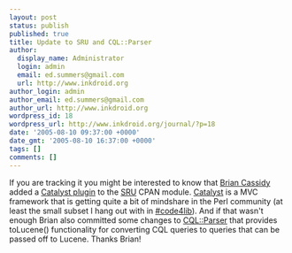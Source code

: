 ```yaml
---
layout: post
status: publish
published: true
title: Update to SRU and CQL::Parser
author:
  display_name: Administrator
  login: admin
  email: ed.summers@gmail.com
  url: http://www.inkdroid.org
author_login: admin
author_email: ed.summers@gmail.com
author_url: http://www.inkdroid.org
wordpress_id: 18
wordpress_url: http://www.inkdroid.org/journal/?p=18
date: '2005-08-10 09:37:00 +0000'
date_gmt: '2005-08-10 16:37:00 +0000'
tags: []
comments: []
---
```

<p>If you are tracking it you might be interested to know that <a href="http://web.archive.org/web/20111008014054/http://use.perl.org:80/~LTjake/journal/">Brian Cassidy</a> added a <a href="http://web.archive.org/web/20060924104603/http://search.cpan.org/dist/SRU/lib/Catalyst/Plugin/SRU.pm">Catalyst plugin</a> to the <a href="http://search.cpan.org/dist/SRU/">SRU</a> CPAN module. <a href="http://search.cpan.org/dist/Catalyst/">Catalyst</a> is a MVC framework that is getting quite a bit of mindshare in the Perl community (at least the small subset I hang out with in <a href="irc://irc.freenode.net/code4lib">#code4lib</a>). And if that wasn't enough Brian also committed some changes to <a href="http://search.cpan.org/dist/CQL-Parser/">CQL::Parser</a> that provides toLucene() functionality for converting CQL queries to queries that can be passed off to Lucene. Thanks Brian!</p>
